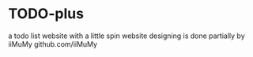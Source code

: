 # TODO-plus
a todo list website with a little spin
website designing is done partially by iiMuMy
github.com/iiMuMy
